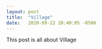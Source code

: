 ```yaml
---
layout: post
title:  "Village"
date:   2020-09-22 20:40:05 -0500
---
```

This post is all about Village